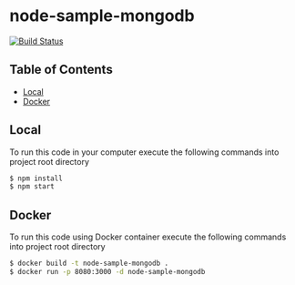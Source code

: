# node-sample-mongodb

[![Build Status](https://travis-ci.org/leonardofurnielis/node-sample-mongodb.svg?branch=master)](https://travis-ci.org/leonardofurnielis/node-sample-mongodb)

## Table of Contents

- [Local](#local)
- [Docker](#docker)

## Local

To run this code in your computer execute the following commands into project root directory

```bash
$ npm install
$ npm start
```

## Docker

To run this code using Docker container execute the following commands into project root directory

```bash
$ docker build -t node-sample-mongodb .
$ docker run -p 8080:3000 -d node-sample-mongodb
```
